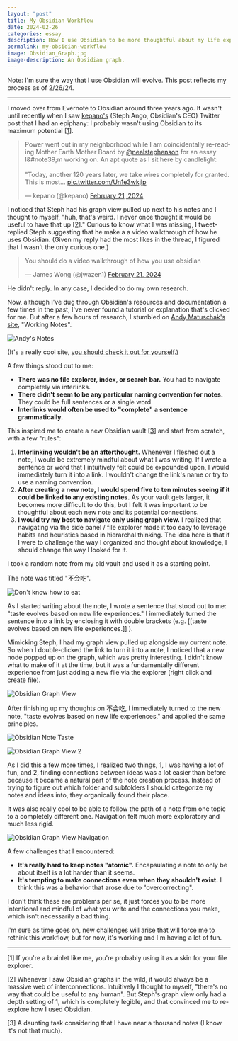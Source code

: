 ```yaml
---
layout: "post"
title: My Obsidian Workflow
date: 2024-02-26
categories: essay
description: How I use Obsidian to be more thoughtful about my life experiences and learning.
permalink: my-obsidian-workflow
image: Obsidian_Graph.jpg
image-description: An Obsidian graph.
---
```


Note: I'm sure the way that I use Obsidian will evolve. This post reflects my process as of 2/26/24.

---

I moved over from Evernote to Obsidian around three years ago. It wasn't until recently when I saw [kepano's](https://twitter.com/kepano) (Steph Ango, Obsidian's CEO) Twitter post that I had an epiphany: I probably wasn't using Obsidian to its maximum potential <a href="#note1">[1]</a>.

<blockquote class="twitter-tweet"><p lang="en" dir="ltr">Power went out in my neighborhood while I am coincidentally re-reading Mother Earth Mother Board by <a href="https://twitter.com/nealstephenson?ref_src=twsrc%5Etfw">@nealstephenson</a> for an essay I&#note39;m working on. An apt quote as I sit here by candlelight:<br><br>&quot;Today, another 120 years later, we take wires completely for granted. This is most… <a href="https://t.co/Un1e3wkjIp">pic.twitter.com/Un1e3wkjIp</a></p>&mdash; kepano (@kepano) <a href="https://twitter.com/kepano/status/1760147688690184569?ref_src=twsrc%5Etfw">February 21, 2024</a></blockquote> <script async src="https://platform.twitter.com/widgets.js" charset="utf-8"></script>

I noticed that Steph had his graph view pulled up next to his notes and I thought to myself, "huh, that's weird. I never once thought it would be useful to have that up <a href="#note2">[2]</a>." Curious to know what I was missing, I tweet-replied Steph suggesting that he make a a video walkthrough of how he uses Obsidian. (Given my reply had the most likes in the thread, I figured that I wasn't the only curious one.)

<blockquote class="twitter-tweet"><p lang="en" dir="ltr">You should do a video walkthrough of how you use obsidian</p>&mdash; James Wong (@jwazen1) <a href="https://twitter.com/jwazen1/status/1760201652177416624?ref_src=twsrc%5Etfw">February 21, 2024</a></blockquote> <script async src="https://platform.twitter.com/widgets.js" charset="utf-8"></script>

He didn't reply. In any case, I decided to do my own research.

Now, although I've dug through Obsidian's resources and documentation a few times in the past, I've never found a tutorial or explanation that's clicked for me. But after a few hours of research, I stumbled on [Andy Matuschak's site](https://twitter.com/andy_matuschak), "Working Notes".

![Andy's Notes](/assets/blogimages/obsidian/Andys_Notes.png#background "Andy's Working Notes")

(It's a really cool site, [you should check it out for yourself](https://notes.andymatuschak.org/About_these_notes?stackedNotes=zPKTSiU725W9WQCqoVPBcxm&stackedNotes=zMX9Lfuz8sGfDUivWZcyWT&stackedNotes=zQeW31KRF1tk2zCPPGWc7UD&stackedNotes=zDV9WUPTpX5MbZb4UJEwXr1.).)

A few things stood out to me:

- **There was no file explorer, index, or search bar.** You had to navigate completely via interlinks.
- **There didn't seem to be any particular naming convention for notes.** They could be full sentences or a single word.
- **Interlinks would often be used to "complete" a sentence grammatically.**

This inspired me to create a new Obsidian vault <a href="#note3">[3]</a> and start from scratch, with a few "rules":

1. **Interlinking wouldn't be an afterthought.** Whenever I fleshed out a note, I would be extremely mindful about what I was writing. If I wrote a sentence or word that I intuitively felt could be expounded upon, I would immediately turn it into a link. I wouldn't change the link's name or try to use a naming convention.
2. **After creating a new note, I would spend five to ten minutes seeing if it could be linked to any existing notes.** As your vault gets larger, it becomes more difficult to do this, but I felt it was important to be thoughtful about each new note and its potential connections.
3. **I would try my best to navigate only using graph view.** I realized that navigating via the side panel / file explorer made it too easy to leverage habits and heuristics based in hierarchal thinking. The idea here is that if I were to challenge the way I organized and thought about knowledge, I should change the way I looked for it.

I took a random note from my old vault and used it as a starting point.

The note was titled "不会吃".

![Don't know how to eat](/assets/blogimages/obsidian/Bu_Hui_Chi.png#background "Don't know how to eat")

As I started writing about the note, I wrote a sentence that stood out to me: "taste evolves based on new life experiences." I immediately turned the sentence into a link by enclosing it with double brackets (e.g. [[taste evolves based on new life experiences.]] ).

Mimicking Steph, I had my graph view pulled up alongside my current note. So when I double-clicked the link to turn it into a note, I noticed that a new node popped up on the graph, which was pretty interesting. I didn't know what to make of it at the time, but it was a fundamentally different experience from just adding a new file via the explorer (right click and create file).

![Obsidian Graph View](/assets/blogimages/obsidian/Interlink_Graph.png#background "Obsidian Graph View")

After finishing up my thoughts on 不会吃, I immediately turned to the new note, "taste evolves based on new life experiences," and applied the same principles.

![Obsidian Note Taste](/assets/blogimages/obsidian/Taste.png#background "Obsidian Note Taste")

![Obsidian Graph View 2](/assets/blogimages/obsidian/Interlink_Graph_2.png#background "Obsidian Graph View 2")

As I did this a few more times, I realized two things, 1, I was having a lot of fun, and 2, finding connections between ideas was a lot easier than before because it became a natural part of the note creation process. Instead of trying to figure out which folder and subfolders I should categorize my notes and ideas into, they organically found their place.

It was also really cool to be able to follow the path of a note from one topic to a completely different one. Navigation felt much more exploratory and much less rigid.

![Obsidian Graph View Navigation](/assets/blogimages/obsidian/Obsidian.gif#background "Obsidian Graph View Navigation")

A few challenges that I encountered:

- **It's really hard to keep notes "atomic".** Encapsulating a note to only be about itself is a lot harder than it seems.
- **It's tempting to make connections even when they shouldn't exist.** I think this was a behavior that arose due to "overcorrecting".

I don't think these are problems per se, it just forces you to be more intentional and mindful of what you write and the connections you make, which isn't necessarily a bad thing.

I'm sure as time goes on, new challenges will arise that will force me to rethink this workflow, but for now, it's working and I'm having a lot of fun.

---
<span id="note1">[1] If you're a brainlet like me, you're probably using it as a skin for your file explorer.</span>

<span id="note2">[2] Whenever I saw Obsidian graphs in the wild, it would always be a massive web of interconnections. Intuitively I thought to myself, "there's no way that could be useful to any human". But Steph's graph view only had a depth setting of 1, which is completely legible, and that convinced me to re-explore how I used Obsidian.</span>

<span id="note3">[3] A daunting task considering that I have near a thousand notes (I know it's not that much).</span>